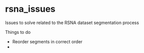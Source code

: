 # rsna_issues
Issues to solve related to the RSNA dataset segmentation process

Things to do
* Reorder segments in correct order
* 

